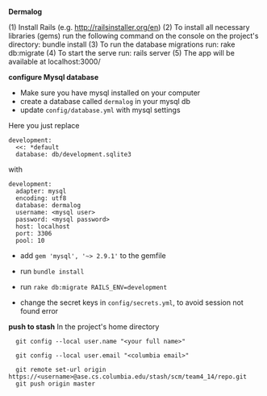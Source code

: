 **Dermalog**

(1) Install Rails (e.g. http://railsinstaller.org/en)
(2) To install all necessary libraries (gems) run the following command on the console on the project's directory:
  bundle install
(3) To run the database migrations run:
  rake db:migrate
(4) To start the serve run:
  rails server
(5) The app will be available at localhost:3000/

**configure Mysql database**

* Make sure you have mysql installed on your computer
* create a database called `dermalog` in your mysql db
* update `config/database.yml` with mysql settings

Here you just replace
```
development:
  <<: *default
  database: db/development.sqlite3
```
with
```
development:
  adapter: mysql
  encoding: utf8
  database: dermalog
  username: <mysql user>
  password: <mysql password>
  host: localhost
  port: 3306
  pool: 10
```

* add `gem 'mysql', '~> 2.9.1'` to the gemfile
* run `bundle install`
* run `rake db:migrate RAILS_ENV=development`

* change the secret keys in `config/secrets.yml`, to avoid session not found error

**push to stash**
In the project's home directory
```
  git config --local user.name "<your full name>"

  git config --local user.email "<columbia email>"

  git remote set-url origin https://<username>@ase.cs.columbia.edu/stash/scm/team4_14/repo.git
  git push origin master
```
